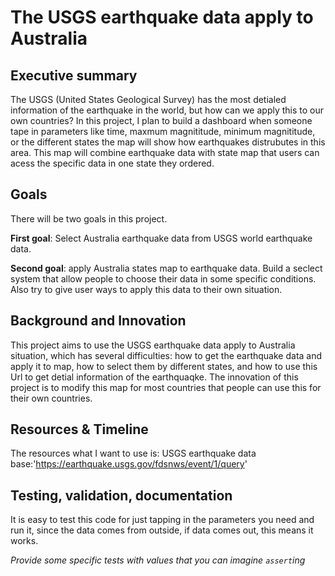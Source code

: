 # The USGS earthquake data apply to Australia

## Executive summary

The USGS (United States Geological Survey) has the most detialed information of the earthquake in the world, but how can we apply this to our own countries? In this project, I plan to build a dashboard when someone tape in parameters like time, maxmum magnititude, minimum magnititude, or the different states the map will show how earthquakes distrubutes in this area. This map will combine earthquake data with state map that users can acess the specific data  in one state they ordered. 

## Goals

There will be two goals in this project.

**First goal**: Select Australia earthquake data from USGS world earthquake data.

**Second goal**: apply Australia states map to earthquake data. Build a seclect system that allow people to choose their data in some specific conditions. Also try to give user ways to apply this data to their own situation.

## Background and Innovation  

This project aims to use the USGS earthquake data apply to Australia situation, which has several difficulties: how to get the earthquake data and apply it to map, how to select them by different states, and how to use this Url to get detial information of the earthquaqke.
The innovation of this project is to modify this map for most countries that people can use this for their own countries.

## Resources & Timeline

The resources what I want to use is: 
USGS earthquake data base:'https://earthquake.usgs.gov/fdsnws/event/1/query'

## Testing, validation, documentation

It is easy to test this code for just tapping in the parameters you need and run it, since the data comes from outside, if data comes out, this means it works. 

_Provide some specific tests with values that you can imagine `assert`ing_
